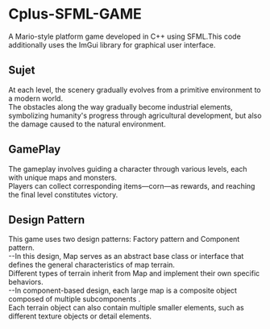 # Cplus-SFML-GAME
A Mario-style platform game developed in C++ using SFML.This code additionally uses the ImGui library for graphical user interface.
## Sujet
  At each level, the scenery gradually evolves from a primitive environment to a modern world.     
  The obstacles along the way gradually become industrial elements, symbolizing humanity's progress through agricultural development, but also the damage caused to the natural environment.    
## GamePlay
 The gameplay involves guiding a character through various levels, each with unique maps and monsters.     
 Players can collect corresponding items—corn—as rewards, and reaching the final level constitutes victory.    
## Design Pattern
 This game uses two design patterns: Factory pattern and Component pattern.    
 --In this design, Map serves as an abstract base class or interface that defines the general characteristics of map terrain.    
    Different types of terrain inherit from Map and implement their own specific behaviors.    
 --In component-based design, each large map is a composite object composed of multiple subcomponents .     
    Each terrain object can also contain multiple smaller elements, such as different texture objects or detail elements.    
